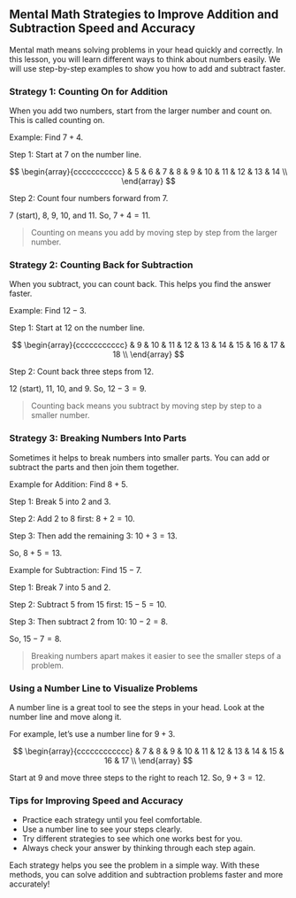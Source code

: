 ## Mental Math Strategies to Improve Addition and Subtraction Speed and Accuracy

Mental math means solving problems in your head quickly and correctly. In this lesson, you will learn different ways to think about numbers easily. We will use step-by-step examples to show you how to add and subtract faster.

### Strategy 1: Counting On for Addition

When you add two numbers, start from the larger number and count on. This is called counting on.

Example: Find $7 + 4$.

Step 1: Start at 7 on the number line.

$$
\begin{array}{ccccccccccc}
 & 5 & 6 & 7 & 8 & 9 & 10 & 11 & 12 & 13 & 14 \\
\end{array}
$$

Step 2: Count four numbers forward from 7.

7 (start), 8, 9, 10, and 11. So, $7+4=11$.

> Counting on means you add by moving step by step from the larger number.

### Strategy 2: Counting Back for Subtraction

When you subtract, you can count back. This helps you find the answer faster.

Example: Find $12 - 3$.

Step 1: Start at 12 on the number line.

$$
\begin{array}{ccccccccccc}
 & 9 & 10 & 11 & 12 & 13 & 14 & 15 & 16 & 17 & 18 \\
\end{array}
$$

Step 2: Count back three steps from 12.

12 (start), 11, 10, and 9. So, $12-3=9$.

> Counting back means you subtract by moving step by step to a smaller number.

### Strategy 3: Breaking Numbers Into Parts

Sometimes it helps to break numbers into smaller parts. You can add or subtract the parts and then join them together.

Example for Addition: Find $8+5$.

Step 1: Break 5 into 2 and 3.

Step 2: Add 2 to 8 first: $8+2=10$.

Step 3: Then add the remaining 3: $10+3=13$.

So, $8+5=13$.

Example for Subtraction: Find $15-7$.

Step 1: Break 7 into 5 and 2.

Step 2: Subtract 5 from 15 first: $15-5=10$.

Step 3: Then subtract 2 from 10: $10-2=8$.

So, $15-7=8$.

> Breaking numbers apart makes it easier to see the smaller steps of a problem.

### Using a Number Line to Visualize Problems

A number line is a great tool to see the steps in your head. Look at the number line and move along it.

For example, let’s use a number line for $9+3$.

$$
\begin{array}{cccccccccccc}
 & 7 & 8 & 9 & 10 & 11 & 12 & 13 & 14 & 15 & 16 & 17 \\
\end{array}
$$

Start at 9 and move three steps to the right to reach 12. So, $9+3=12$.

### Tips for Improving Speed and Accuracy

- Practice each strategy until you feel comfortable.
- Use a number line to see your steps clearly.
- Try different strategies to see which one works best for you.
- Always check your answer by thinking through each step again.

Each strategy helps you see the problem in a simple way. With these methods, you can solve addition and subtraction problems faster and more accurately!